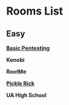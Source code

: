 # Rooms List

## Easy

[**Basic Pentesting**](/basic-pentesting/writeup.md)

**Kenobi**

**RootMe**

[**Pickle Rick**](/pickle-rick/writeup.md)

**UA High School**
